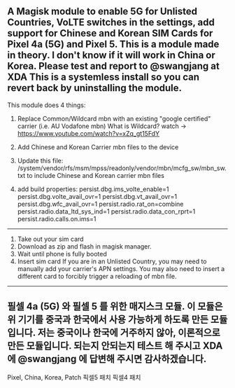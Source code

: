 A Magisk module to enable 5G for Unlisted Countries, VoLTE switches in the settings, add support for Chinese and Korean SIM Cards for Pixel 4a (5G) and Pixel 5.
This is a module made in theory. I don't know if it will work in China or Korea. 
Please test and report to @swangjang at XDA
This is a systemless install so you can revert back by uninstalling the module.
----------------------------------------------------------
This module does 4 things:

1. Replace Common/Wildcard mbn with an existing "google certified" carrier (i.e. AU Vodafone mbn)
	What is Wildcard? watch -> https://www.youtube.com/watch?v=xZq_gt15FdY
   
1. Add Chinese and Korean Carrier mbn files to the device

2. Update this file:
    /system/vendor/rfs/msm/mpss/readonly/vendor/mbn/mcfg_sw/mbn_sw.txt 
    to include Chinese and Korean carrier mbn files  

3. add build properties:
    persist.dbg.ims_volte_enable=1
    persist.dbg.volte_avail_ovr=1
    persist.dbg.vt_avail_ovr=1
    persist.dbg.wfc_avail_ovr=1
    persist.radio.rat_on=combine
    persist.radio.data_ltd_sys_ind=1
    persist.radio.data_con_rprt=1
    persist.radio.calls.on.ims=1
----------------------------------------------------------
1. Take out your sim card
2. Download as zip and flash in magisk manager.
3. Wait until phone is fully booted 
4. Insert sim card
If you are in an Unlisted Country, you may need to manually add your carrier's APN settings.
You may also need to insert a different card to forcibly trigger a reloading of mbn file.
----------------------------------------------------------

필셀 4a (5G) 와 필셀 5 를 위한 매지스크 모듈.
이 모듈은 위 기기를 중국과 한국에서 사용 가능하게 하도록 만든 모듈입니다. 
저는 중국이나 한국에 거주하지 않아, 이론적으로 만든 모듈입니다.
되는지 안되는지 테스트 해 주시고 XDA 에 @swangjang 에 답변해 주시면 감사하겠습니다.
----------------------------------------------------------
Pixel, China, Korea, Patch
픽셀5 패치
픽셀4 패치
